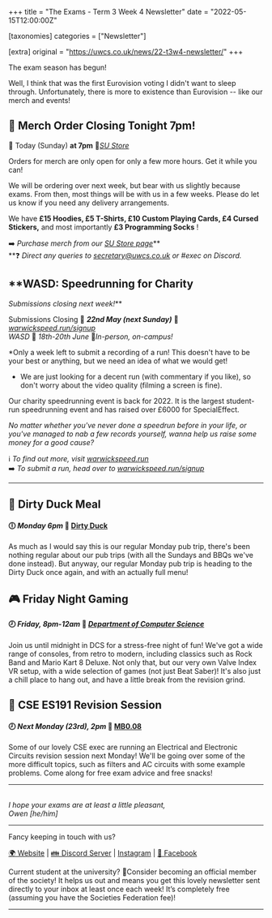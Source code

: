 +++
title = "The Exams - Term 3 Week 4 Newsletter"
date = "2022-05-15T12:00:00Z"

[taxonomies]
categories = ["Newsletter"]

[extra]
original = "https://uwcs.co.uk/news/22-t3w4-newsletter/"
+++

<p data-block-key="o4r0q">The exam season has begun!</p>

<!-- more -->

Well, I think that was the first Eurovision voting I didn't want to sleep through. Unfortunately, there is more to existence than Eurovision -- like our merch and events\!

## **👕 Merch Order Closing Tonight 7pm\!**

**📅** Today (Sunday) **at 7pm** 🔗[*SU Store*](https://www.warwicksu.com/shop/catalogue/compsocmerch/)

Orders for merch are only open for only a few more hours. Get it while you can\!

We will be ordering over next week, but bear with us slightly because exams. From then, most things will be with us in a few weeks. Please do let us know if you need any delivery arrangements.

We have **£15 Hoodies, £5 T-Shirts, £10 Custom Playing Cards, £4 Cursed Stickers,** and most importantly **£3 Programming Socks** \!

➡️ *Purchase merch from our* [*SU Store page*](https://www.warwicksu.com/shop/catalogue/compsocmerch/)**  
**❓ *Direct any queries to* [*secretary@uwcs.co.uk*](mailto:secretary@uwcs.co.uk) *or \#exec on Discord.*

## **WASD: Speedrunning for Charity  
*Submissions closing next week\!***

Submissions Closing 📅 ***22nd May (next Sunday)*** 📍 [*warwickspeed.run/signup*](https://warwickspeed.run/signup)  
*WASD* 📅 *18th-20th June* 📍*In-person, on-campus\!*

*Only a week left to submit a recording of a run\! This doesn't have to be your best or anything, but we need an idea of what we would get\!  
* We are just looking for a decent run (with commentary if you like), so don't worry about the video quality (filming a screen is fine).

Our charity speedrunning event is back for 2022. It is the largest student-run speedrunning event and has raised over £6000 for SpecialEffect.

*No matter whether you've never done a speedrun before in your life, or you've managed to nab a few records yourself, wanna help us raise some money for a good cause?*

ℹ️ *To find out more, visit* [*warwickspeed.run*](https://warwickspeed.run/)  
➡️ *To submit a run, head over to* [*warwickspeed.run/signup*](https://warwickspeed.run/signup)



***

## 🍻 Dirty Duck Meal

#### 🕕 *Monday 6pm* 📍 [Dirty Duck](https://campus.warwick.ac.uk/?cmsid=2202)

As much as I would say this is our regular Monday pub trip, there's been nothing regular about our pub trips (with all the Sundays and BBQs we've done instead). But anyway, our regular Monday pub trip is heading to the Dirty Duck once again, and with an actually full menu\!

## **🎮 Friday Night Gaming**

#### 🕗 *Friday, 8pm-12am* 📍 [*Department of Computer Science*](https://campus.warwick.ac.uk/?cmsid=1547)

Join us until midnight in DCS for a stress-free night of fun\! We've got a wide range of consoles, from retro to modern, including classics such as Rock Band and Mario Kart 8 Deluxe. Not only that, but our very own Valve Index VR setup, with a wide selection of games (not just Beat Saber)\! It's also just a chill place to hang out, and have a little break from the revision grind.

## 🧠 CSE ES191 Revision Session

#### 🕗 *Next Monday (23rd), 2pm* 📍 [MB0.08](https://campus.warwick.ac.uk/?cmsid=17265&project_id=1)

Some of our lovely CSE exec are running an Electrical and Electronic Circuits revision session next Monday\! We'll be going over some of the more difficult topics, such as filters and AC circuits with some example problems. Come along for free exam advice and free snacks\!



***

*​  
I hope your exams are at least a little pleasant,  
Owen \[he/him\]*



***

Fancy keeping in touch with us?

[🌍 Website](https://uwcs.co.uk/) | [👪 Discord Server](https://discord.uwcs.uk/) | [Instagram](https://instagram.com/warwickcompsoc) | [💬 Facebook](https://facebook.com/groups/warwickcompsoc)

Current student at the university? 👋Consider becoming an official member of the society\! It helps us out and means you get this lovely newsletter sent directly to your inbox at least once each week\! It’s completely free (assuming you have the Societies Federation fee)\!



***

